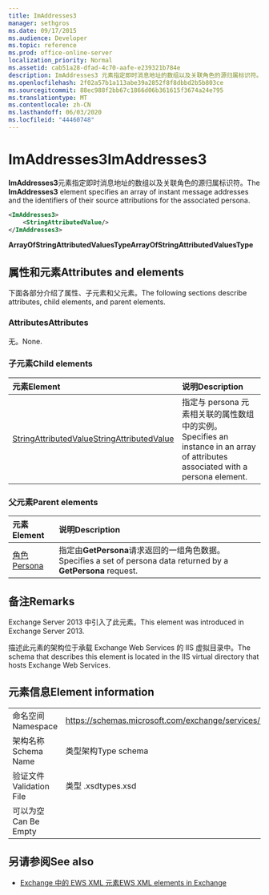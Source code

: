 ```yaml
---
title: ImAddresses3
manager: sethgros
ms.date: 09/17/2015
ms.audience: Developer
ms.topic: reference
ms.prod: office-online-server
localization_priority: Normal
ms.assetid: cab51a28-dfad-4c70-aafe-e239321b784e
description: ImAddresses3 元素指定即时消息地址的数组以及关联角色的源归属标识符。
ms.openlocfilehash: 2f02a57b1a113abe39a2852f8f8dbbd2b5b803ce
ms.sourcegitcommit: 88ec988f2bb67c1866d06b361615f3674a24e795
ms.translationtype: MT
ms.contentlocale: zh-CN
ms.lasthandoff: 06/03/2020
ms.locfileid: "44460748"
---
```

# <a name="imaddresses3"></a><span data-ttu-id="4617e-103">ImAddresses3</span><span class="sxs-lookup"><span data-stu-id="4617e-103">ImAddresses3</span></span>

<span data-ttu-id="4617e-104">**ImAddresses3**元素指定即时消息地址的数组以及关联角色的源归属标识符。</span><span class="sxs-lookup"><span data-stu-id="4617e-104">The **ImAddresses3** element specifies an array of instant message addresses and the identifiers of their source attributions for the associated persona.</span></span> 
  
```XML
<ImAddresses3>
    <StringAttributedValue/>
</ImAddresses3>
```

 <span data-ttu-id="4617e-105">**ArrayOfStringAttributedValuesType**</span><span class="sxs-lookup"><span data-stu-id="4617e-105">**ArrayOfStringAttributedValuesType**</span></span>
## <a name="attributes-and-elements"></a><span data-ttu-id="4617e-106">属性和元素</span><span class="sxs-lookup"><span data-stu-id="4617e-106">Attributes and elements</span></span>

<span data-ttu-id="4617e-107">下面各部分介绍了属性、子元素和父元素。</span><span class="sxs-lookup"><span data-stu-id="4617e-107">The following sections describe attributes, child elements, and parent elements.</span></span>
  
### <a name="attributes"></a><span data-ttu-id="4617e-108">Attributes</span><span class="sxs-lookup"><span data-stu-id="4617e-108">Attributes</span></span>

<span data-ttu-id="4617e-109">无。</span><span class="sxs-lookup"><span data-stu-id="4617e-109">None.</span></span>
  
### <a name="child-elements"></a><span data-ttu-id="4617e-110">子元素</span><span class="sxs-lookup"><span data-stu-id="4617e-110">Child elements</span></span>

|<span data-ttu-id="4617e-111">**元素**</span><span class="sxs-lookup"><span data-stu-id="4617e-111">**Element**</span></span>|<span data-ttu-id="4617e-112">**说明**</span><span class="sxs-lookup"><span data-stu-id="4617e-112">**Description**</span></span>|
|:-----|:-----|
|[<span data-ttu-id="4617e-113">StringAttributedValue</span><span class="sxs-lookup"><span data-stu-id="4617e-113">StringAttributedValue</span></span>](stringattributedvalue.md) <br/> |<span data-ttu-id="4617e-114">指定与 persona 元素相关联的属性数组中的实例。</span><span class="sxs-lookup"><span data-stu-id="4617e-114">Specifies an instance in an array of attributes associated with a persona element.</span></span>  <br/> |
   
### <a name="parent-elements"></a><span data-ttu-id="4617e-115">父元素</span><span class="sxs-lookup"><span data-stu-id="4617e-115">Parent elements</span></span>

|<span data-ttu-id="4617e-116">**元素**</span><span class="sxs-lookup"><span data-stu-id="4617e-116">**Element**</span></span>|<span data-ttu-id="4617e-117">**说明**</span><span class="sxs-lookup"><span data-stu-id="4617e-117">**Description**</span></span>|
|:-----|:-----|
|[<span data-ttu-id="4617e-118">角色</span><span class="sxs-lookup"><span data-stu-id="4617e-118">Persona</span></span>](persona.md) <br/> |<span data-ttu-id="4617e-119">指定由**GetPersona**请求返回的一组角色数据。</span><span class="sxs-lookup"><span data-stu-id="4617e-119">Specifies a set of persona data returned by a **GetPersona** request.</span></span>  <br/> |
   
## <a name="remarks"></a><span data-ttu-id="4617e-120">备注</span><span class="sxs-lookup"><span data-stu-id="4617e-120">Remarks</span></span>

<span data-ttu-id="4617e-121">Exchange Server 2013 中引入了此元素。</span><span class="sxs-lookup"><span data-stu-id="4617e-121">This element was introduced in Exchange Server 2013.</span></span>
  
<span data-ttu-id="4617e-122">描述此元素的架构位于承载 Exchange Web Services 的 IIS 虚拟目录中。</span><span class="sxs-lookup"><span data-stu-id="4617e-122">The schema that describes this element is located in the IIS virtual directory that hosts Exchange Web Services.</span></span>
  
## <a name="element-information"></a><span data-ttu-id="4617e-123">元素信息</span><span class="sxs-lookup"><span data-stu-id="4617e-123">Element information</span></span>

|||
|:-----|:-----|
|<span data-ttu-id="4617e-124">命名空间</span><span class="sxs-lookup"><span data-stu-id="4617e-124">Namespace</span></span>  <br/> |https://schemas.microsoft.com/exchange/services/2006/types  <br/> |
|<span data-ttu-id="4617e-125">架构名称</span><span class="sxs-lookup"><span data-stu-id="4617e-125">Schema Name</span></span>  <br/> |<span data-ttu-id="4617e-126">类型架构</span><span class="sxs-lookup"><span data-stu-id="4617e-126">Type schema</span></span>  <br/> |
|<span data-ttu-id="4617e-127">验证文件</span><span class="sxs-lookup"><span data-stu-id="4617e-127">Validation File</span></span>  <br/> |<span data-ttu-id="4617e-128">类型 .xsd</span><span class="sxs-lookup"><span data-stu-id="4617e-128">types.xsd</span></span>  <br/> |
|<span data-ttu-id="4617e-129">可以为空</span><span class="sxs-lookup"><span data-stu-id="4617e-129">Can Be Empty</span></span>  <br/> ||
   
## <a name="see-also"></a><span data-ttu-id="4617e-130">另请参阅</span><span class="sxs-lookup"><span data-stu-id="4617e-130">See also</span></span>



- [<span data-ttu-id="4617e-131">Exchange 中的 EWS XML 元素</span><span class="sxs-lookup"><span data-stu-id="4617e-131">EWS XML elements in Exchange</span></span>](ews-xml-elements-in-exchange.md)

